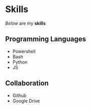 # Skills

_Below_ are my **skills**

## Programming Languages
- Powershell
- Bash
- Python
- JS

## Collaboration
- Github
- Google Drive
